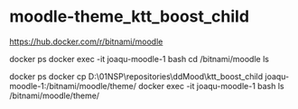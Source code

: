 # moodle-theme_ktt_boost_child

https://hub.docker.com/r/bitnami/moodle

docker ps
docker exec -it joaqu-moodle-1 bash
cd /bitnami/moodle
ls

docker ps
docker cp D:\01NSP\repositories\ddMood\ktt_boost_child joaqu-moodle-1:/bitnami/moodle/theme/
docker exec -it joaqu-moodle-1 bash
ls /bitnami/moodle/theme/